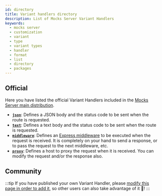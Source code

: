 ```yaml
---
id: directory
title: Variant handlers directory
description: List of Mocks Server Variant Handlers
keywords:
  - mocks server
  - customization
  - variant
  - type
  - variant types
  - handler
  - format
  - list
  - directory
  - packages
---
```


## Official

Here you have listed the official Variant Handlers included in the [Mocks Server main distribution](https://github.com/mocks-server/main/tree/master/packages/main).

* __[`json`](../usage/variants/json.md)__: Defines a JSON body and the status code to be sent when the route is requested.
* __[`text`](../usage/variants/text.md)__: Defines a text body and the status code to be sent when the route is requested. 
* __[`middleware`](../usage/variants/middleware.md)__: Defines an [Express middleware](https://expressjs.com/en/guide/using-middleware.html) to be executed when the request is received. It is completely on your hand to send a response, or to pass the request to the next middleware, etc.
* __[`proxy`](../usage/variants/proxy.md)__: Defines a host to proxy the request when it is received. You can modify the request and/or the response also.

## Community

:::tip
If you have published your own Variant Handler, please [modify this page in order to add it](https://github.com/mocks-server/website/tree/master/docs/variant-handlers/directory.md), so other users can also take advantage of it 🙂!
:::